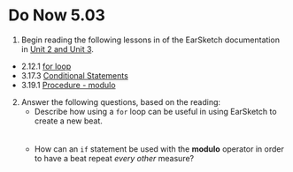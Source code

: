 # Do Now 5.03

1. Begin reading the following lessons in of the EarSketch documentation in [Unit 2 and Unit 3](http://earsketch.gatech.edu/category/unit-2).

* 2.12.1 [for loop](https://earsketch.gatech.edu/earsketch2/?curriculum=2-1-2)
* 3.17.3 [Conditional Statements](https://earsketch.gatech.edu/earsketch2/?curriculum=3-1-2)
* 3.19.1 [Procedure - modulo](https://earsketch.gatech.edu/earsketch2/?curriculum=3-3-0)

2. Answer the following questions, based on the reading:
    * Describe how using a `for` loop can be useful in using EarSketch to create a new beat.<br><br><br>
    * How can an `if` statement be used with the **modulo** operator in order to have a beat repeat *every other* measure?
